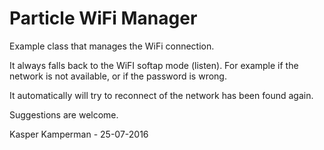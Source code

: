Particle WiFi Manager
====================

Example class that manages the WiFi connection. 

It always falls back to the WiFI softap mode (listen).
For example if the network is not available, or if the password is wrong.

It automatically will try to reconnect of the network has been found again.

Suggestions are welcome.

Kasper Kamperman - 25-07-2016